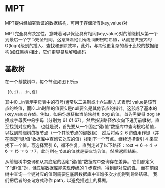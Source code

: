# MPT

MPT提供经加密验证的数据结构，可用于存储所有(key,value)对

MPT完全具有决定性，意味着可以保证具有相同(key,value)对的前缀树从第一个到最后一个字节完全相同。这意味着他们有相同的根哈希值，从而提供强大的O(logn)级别的插入、查找和删除效率，此外，与其他更复杂的基于比较的数据结构(如红黑树)相比，它们更容易理解和编码


## 基数树

在一个基数树中，每个节点如图下所示

     [0,i1...in,值]

其中i0...in表示字母表中的符号(通常以二进制或十六进制方式表示),value是该节点的终值，而i0...in时隙的值要么是null要么是其他节点的指针。这形成了基本的(key,value)存储。例如，如果你想获取当前映射到 dog 的值，首先需要将 dog 转换成字母表中的字母（分别为 64 6f 67），然后按该路径依次向下遍历前缀树，直至找到对应的值。 也就是说，首先要从一个固定“键/值”数据库中查询根哈希值，以找到前缀树的根节点（一个其他节点的键数组），然后将索引 6 的值用作键（并在固定“键/值”数据库中查询它对应的值）找到下一个节点。继续选择索引 4 来查找下一个值。再选择索引 6，循环往复，直到走过了以下路径：root -> 6 -> 4 -> 6 -> 15 -> 6 -> 7，此时所在节点的值就是要查询的值，然后返回结果。

从前缀树中查询和从其底层的固定“键/值”数据库中查询存在差异。 它们都定义了“键/值”对，但底层数据库能实现传统的 1 步查询，得到键对应的值。 而在前缀树中查询一个键对应的值则需要在底层数据库中查询多次才能得到最终结果。 我们把后者的查询方式称作 path，以避免描述上的模糊。